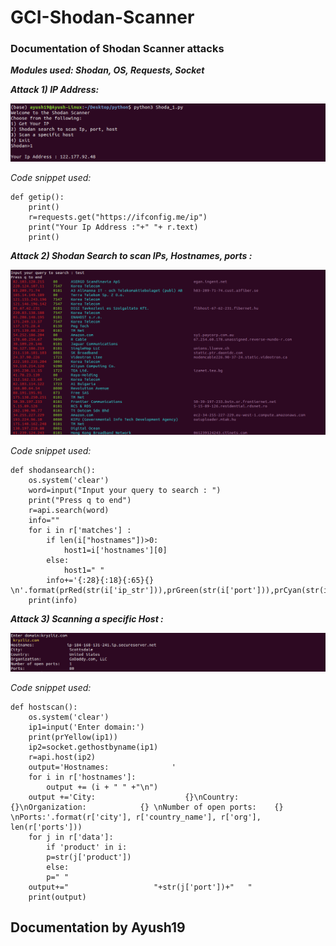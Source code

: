# GCI-Shodan-Scanner
### Documentation of Shodan Scanner attacks
___Modules used: Shodan, OS, Requests, Socket___

___Attack 1) IP Address:___

![alt text](https://github.com/Ayush19-01/GCI-Shodan-Scanner/blob/master/resources/Screenshot%20from%202019-12-20%2018-04-26.png)

_Code snippet used:_
```
def getip():
    print()
    r=requests.get("https://ifconfig.me/ip")
    print("Your Ip Address :"+" "+ r.text)
    print()
```    
___Attack 2) Shodan Search to scan IPs, Hostnames, ports :___

![alt text](https://github.com/Ayush19-01/GCI-Shodan-Scanner/blob/master/resources/Screenshot%20from%202019-12-20%2018-20-48.png)

_Code snippet used:_

    def shodansearch():
	    os.system('clear')
	    word=input("Input your query to search : ")
	    print("Press q to end")
	    r=api.search(word)
	    info=""
	    for i in r['matches'] :
		    if len(i["hostnames"])>0:
			    host1=i['hostnames'][0]
		    else:
			    host1=" "
		    info+='{:28}{:18}{:65}{} \n'.format(prRed(str(i['ip_str'])),prGreen(str(i['port'])),prCyan(str(i['isp'])),prPurple(str(host1)))
        print(info)
___Attack 3) Scanning a specific Host :___

![alt text](https://github.com/Ayush19-01/GCI-Shodan-Scanner/blob/master/resources/Screenshot%20from%202019-12-20%2018-05-45.png)

_Code snippet used:_
        
    def hostscan():
	    os.system('clear')
	    ip1=input('Enter domain:')
	    print(prYellow(ip1))
	    ip2=socket.gethostbyname(ip1)
	    r=api.host(ip2)
	    output='Hostnames:              '
	    for i in r['hostnames']:
	        output += (i + " " +"\n")
	    output +='City:                    {}\nCountry:                 {}\nOrganization:            {} \nNumber of open ports:    {} \nPorts:'.format(r['city'], r['country_name'], r['org'], len(r['ports']))
	    for j in r['data']:
	        if 'product' in i:
		    p=str(j['product'])
	        else:
		    p=" "
		output+="                   "+str(j['port'])+"   "
	    print(output)
## Documentation by Ayush19
